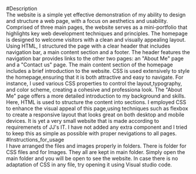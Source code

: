 #Description<br>
The website is a simple yet effective demonstration of my ability to design and structure a web page, with a focus on aesthetics and usability. 
Comprised of three main pages, the website serves as a mini-portfolio that highlights key web development techniques and principles. 
The homepage is designed to welcome visitors with a clean and visually appealing layout. Using HTML, I structured the page with a clear header that includes navigation bar, a main content section and a footer.
The header features the navigation bar provides links to the other two pages: an "About Me" page and a "Contact us" page.
The main content section of the homepage includes a brief introduction to the website. CSS is used extensively to style the homepage,ensuring that it is both attractive and easy to navigate. For instance, I used various CSS properties to control the layout,typography, and color scheme, creating a cohesive and professiona look. 
The "About Me" page offers a more detailed introduction to my background and skills. 
Here, HTML is used to structure the content into sections. I employed CSS to enhance the visual appeal of this page,using techniques such as flexbox  to create a responsive layout that looks great on both desktop and mobile devices.
It is yet a very small website that is made according to requiremenets of JJ's IT. I have not added any extra component and I tried to keep this as simple as possible with proper nevigations to all pages.
<br>#Instructions_for_usage<br>
I have arranged the files and images properly in folders. There is folder for CSS files and for Images. They all are kept in main folder.
Simply open the main folder and you will be open to see the website.
In case there is no adaptation of CSS in any file, try opening it using Visual studio code.
